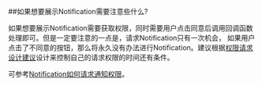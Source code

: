 ##如果想要展示Notification需要注意些什么?

如果想要展示Notification需要获取权限，同时需要用户点击同意后调用回调函数处理即可。但是一定要注意的一点是，请求Notification只有一次机会， 如果用户点击了不同意的按钮，那么将永久没有办法进行Notification。建议根据[权限请求设计建议](https://developers.google.com/web/fundamentals/push-notifications/permission-ux)设计来控制自己的请求权限的时间还有条件。

可参考[Notification如何请求通知权限](https://developers.google.com/web/fundamentals/push-notifications/subscribing-a-user#requesting_permission)。